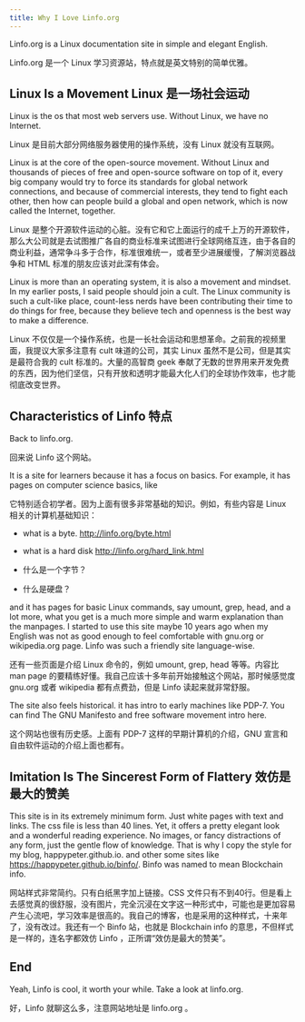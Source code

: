 ```yaml
---
title: Why I Love Linfo.org
---
```



Linfo.org is a Linux documentation site in simple and elegant English.

Linfo.org 是一个 Linux 学习资源站，特点就是英文特别的简单优雅。

## Linux Is a Movement Linux 是一场社会运动

Linux is the os that most web servers use. Without Linux, we have no Internet.

Linux 是目前大部分网络服务器使用的操作系统，没有 Linux 就没有互联网。

Linux is at the core of the open-source movement. Without Linux and thousands of pieces of free and open-source software on top of it, every big company would try to force its standards for global network connections, and because of commercial interests, they tend to fight each other, then how can people build a global and open network, which is now called the Internet, together.

Linux 是整个开源软件运动的心脏。没有它和它上面运行的成千上万的开源软件，那么大公司就是去试图推广各自的商业标准来试图进行全球网络互连，由于各自的商业利益，通常争斗多于合作，标准很难统一，或者至少进展缓慢，了解浏览器战争和 HTML 标准的朋友应该对此深有体会。

Linux is more than an operating system, it is also a movement and mindset. In my earlier posts, I said people should join a cult. The Linux community is such a cult-like place, count-less nerds have been contributing their time to do things for free, because they believe tech and openness is the best way to make a difference.

Linux 不仅仅是一个操作系统，也是一长社会运动和思想革命。之前我的视频里面，我提议大家多注意有 cult 味道的公司，其实 Linux 虽然不是公司，但是其实是最符合我的 cult 标准的。大量的高智商 geek 奉献了无数的世界用来开发免费的东西，因为他们坚信，只有开放和透明才能最大化人们的全球协作效率，也才能彻底改变世界。

## Characteristics of Linfo 特点

Back to linfo.org.

回来说 Linfo 这个网站。

It is a site for learners because it has a focus on basics. For example, it has pages on computer science basics, like

它特别适合初学者。因为上面有很多非常基础的知识。例如，有些内容是 Linux 相关的计算机基础知识：

- what is a byte. http://linfo.org/byte.html
- what is a hard disk http://linfo.org/hard_link.html


- 什么是一个字节？
- 什么是硬盘？

and it has pages for basic Linux commands, say umount, grep, head, and a lot more, what you get is a much more simple and warm explanation than the manpages. I started to use this site maybe 10 years ago when my English was not as good enough to feel comfortable with  gnu.org or wikipedia.org page. Linfo was such a friendly site language-wise.

还有一些页面是介绍 Linux 命令的，例如 umount, grep, head 等等。内容比 man page 的要精练好懂。我自己应该十多年前开始接触这个网站，那时候感觉度 gnu.org 或者 wikipedia 都有点费劲，但是 Linfo 读起来就非常舒服。

The site also feels historical. it has intro to early machines like PDP-7. You can find The GNU Manifesto and free software movement intro here. 

这个网站也很有历史感。上面有 PDP-7 这样的早期计算机的介绍，GNU 宣言和自由软件运动的介绍上面也都有。

## Imitation Is The Sincerest Form of Flattery 效仿是最大的赞美

This site is in its extremely minimum form. Just white pages with text and links. The css file is less than 40 lines. Yet, it offers a pretty elegant look and a wonderful reading experience. No images, or fancy distractions of any form, just the gentle flow of knowledge. That is why I copy the style for my blog, happypeter.github.io. and other some sites like https://happypeter.github.io/binfo/. Binfo was named to mean Blockchain info.

网站样式非常简约。只有白纸黑字加上链接。CSS 文件只有不到40行。但是看上去感觉真的很舒服，没有图片，完全沉浸在文字这一种形式中，可能也是更加容易产生心流吧，学习效率是很高的。我自己的博客，也是采用的这种样式，十来年了，没有改过。我还有一个 Binfo 站，也就是 Blockchain info 的意思，不但样式是一样的，连名字都效仿 Linfo ，正所谓“效仿是最大的赞美”。

## End

Yeah, Linfo is cool, it worth your while. Take a look at linfo.org.

好，Linfo 就聊这么多，注意网站地址是 linfo.org 。



